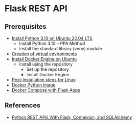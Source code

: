 # Flask REST API
## Prerequisites
- [Install Python 3.10 on Ubuntu 22.04 LTS](https://www.linuxcapable.com/how-to-install-python-3-10-on-ubuntu-22-04-lts/)
  - Install Python 3.10 – PPA Method
  - Install the standard library (venv) module
- [Creation of virtual environments](https://docs.python.org/3/library/venv.html)
- [Install Docker Engine on Ubuntu](https://docs.docker.com/engine/install/ubuntu/)
  - Install using the repository
    - Set up the repository
    - Install Docker Engine
- [Post-installation steps for Linux](https://docs.docker.com/engine/install/linux-postinstall/)
- [Docker Python Image](https://hub.docker.com/_/python)
- [Docker Compose with Flask Apps](https://runnable.com/docker/python/docker-compose-with-flask-apps)

## References
- [Python REST APIs With Flask, Connexion, and SQLAlchemy](https://realpython.com/flask-connexion-rest-api/)
